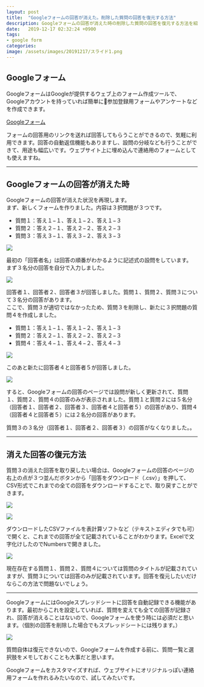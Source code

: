 ```yaml
---
layout: post
title:  "Googleフォームの回答が消えた。削除した質問の回答を復元する方法"
description: Googleフォームの回答が消えた時の削除した質問の回答を復元する方法を紹介します。
date:   2019-12-17 02:32:24 +0900
tags:
- google form
categories:
image: /assets/images/20191217/スライド1.png
---
```


## Googleフォーム

GoogleフォームはGoogleが提供するウェブ上のフォーム作成ツールで、Googleアカウントを持っていれば簡単に参加登録用フォームやアンケートなどを作成できます。

[Googleフォーム](https://www.google.com/intl/ja_jp/forms/about/)

フォームの回答用のリンクを送れば回答してもらうことができるので、気軽に利用できます。回答の自動返信機能もありますし、設問の分岐なども行うことができて、用途も幅広いです。ウェブサイト上に埋め込んで連絡用のフォームとしても使えますね。

---

## Googleフォームの回答が消えた時

Googleフォームの回答が消えた状況を再現します。  
まず、新しくフォームを作りました。内容は３択問題が３つです。

- 質問１：答え１−１、答え１−２、答え１−３
- 質問２：答え２−１、答え２−２、答え２−３
- 質問３：答え３−１、答え３−２、答え３−３

![](/assets/images/20191217/Googleform_フォームの画像１.png)

最初の「回答者名」は回答の順番がわかるように記述式の設問をしています。  
まず３名分の回答を自分で入力しました。

![](/assets/images/20191217/Googleform_回答の画像１.png)

回答者１、回答者２、回答者３が回答しました。質問１、質問２、質問３について３名分の回答があります。  
ここで、質問３が適切ではなかったため、質問３を削除し、新たに３択問題の質問４を作成しました。

- 質問１：答え１−１、答え１−２、答え１−３
- 質問２：答え２−１、答え２−２、答え２−３
- 質問４：答え４−１、答え４−２、答え４−３

![](/assets/images/20191217/Googleform_フォームの画像２.png)

このあと新たに回答者４と回答者５が回答しました。

![](/assets/images/20191217/Googleform_回答の画像２.png)

すると、Googleフォームの回答のページでは設問が新しく更新されて、質問１、質問２、質問４の回答のみが表示されました。質問１と質問２には５名分（回答者１、回答者２、回答者３、回答者４と回答者５）の回答があり、質問４（回答者４と回答者５）には２名分の回答があります。

質問３の３名分（回答者１、回答者２、回答者３）の回答がなくなりました。。

---

## 消えた回答の復元方法

質問３の消えた回答を取り戻したい場合は、Googleフォームの回答のページの右上の点が３つ並んだボタンから「回答をダウンロード（.csv）」を押して、CSV形式でこれまでの全ての回答をダウンロードすることで、取り戻すことができます。

![](/assets/images/20191217/Googleform_ボタン.png)

![](/assets/images/20191217/Googleform_回答をダウンロード.png)

ダウンロードしたCSVファイルを表計算ソフトなど（テキストエディタでも可）で開くと、これまでの回答が全て記載されていることがわかります。Excelで文字化けしたのでNumbersで開きました。

![](/assets/images/20191217/Googleform_CSV.png)

現在存在する質問１、質問２、質問４については質問のタイトルが記載されていますが、質問３については回答のみが記載されています。回答を復元したいだけならこの方法で問題ないでしょう。

---

GoogleフォームにはGoogleスプレッドシートに回答を自動記録できる機能があります。最初からこれを設定していれば、質問を変えても全ての回答が記録され、回答が消えることはないので、Googleフォームを使う時には必須だと思います。（個別の回答を削除した場合でもスプレッドシートには残ります。）

![](/assets/images/20191217/Googleform_スプレッドシート.png)

質問自体は復元できないので、Googleフォームを作成する前に、質問一覧と選択肢をメモしておくことも大事だと思います。

Googleフォームをカスタマイズすれば、ウェブサイトにオリジナルっぽい連絡用フォームを作れるみたいなので、試してみたいです。
